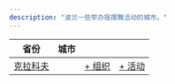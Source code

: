 ```yaml
---
description: "波兰一些举办摇摆舞活动的城市。"
---
```


| 省份 | 城市 | | |
| --- | --- | --- | --- |
| [克拉科夫](by_city.md#krakow) | | [+ 组织](https://github.com/swingdance/orgs/issues/new?assignees=&labels=add+org&projects=&template=02-add_entity.yml&title=%5Bpl_PL%5D%20%3CName%3E&region=pl_PL&province=Krakow&city=Krakow) | [+ 活动](https://github.com/swingdance/events/issues/new?assignees=&labels=add+event&projects=&template=02-add_entity.yml&title=%5B2024%2Fpl_PL%5D%20%3CName%3E&region=pl_PL&province=Krakow&city=Krakow&org_id=&date_starts=2024-&date_ends=2024-) |
